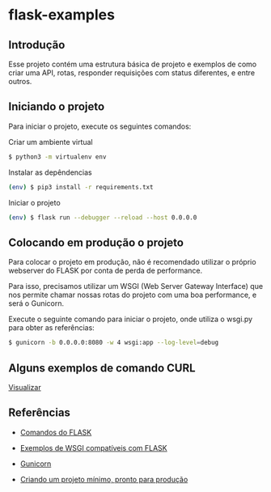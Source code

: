 # flask-examples
## Introdução

Esse projeto contém uma estrutura básica de projeto e exemplos de como criar uma API, rotas, responder requisições com status diferentes, e entre outros.

## Iniciando o projeto

Para iniciar o projeto, execute os seguintes comandos:

Criar um ambiente virtual
```bash
$ python3 -m virtualenv env
```

Instalar as depêndencias
```bash
(env) $ pip3 install -r requirements.txt
```

Iniciar o projeto
```bash
(env) $ flask run --debugger --reload --host 0.0.0.0
```


## Colocando em produção o projeto

Para colocar o projeto em produção, não é recomendado utilizar o próprio webserver do FLASK por conta de perda de performance.

Para isso, precisamos utilizar um WSGI (Web Server Gateway Interface) que nos permite chamar nossas rotas do projeto com uma boa performance, e será o Gunicorn.

Execute o seguinte comando para iniciar o projeto, onde utiliza o wsgi.py para obter as referências:
```bash
$ gunicorn -b 0.0.0.0:8080 -w 4 wsgi:app --log-level=debug
```

## Alguns exemplos de comando CURL

[Visualizar](./examples/curl_commands.md)


## Referências

- [Comandos do FLASK](https://flask.palletsprojects.com/en/2.0.x/cli/)

- [Exemplos de WSGI compatíveis com FLASK](https://flask.palletsprojects.com/en/2.0.x/eploying/)
- [Gunicorn](https://flask.palletsprojects.com/en/2.0.x/deploying/wsgi-standalone/)

- [Criando um projeto mínimo, pronto para produção](https://mark.douthwaite.io/getting-production-ready-a-minimal-flask-app/)